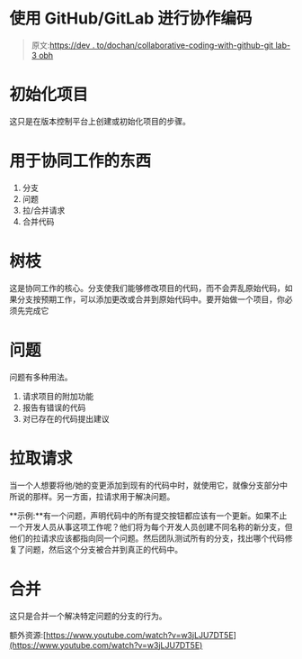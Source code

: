 # 使用 GitHub/GitLab 进行协作编码

> 原文:[https://dev . to/dochan/collaborative-coding-with-github-git lab-3 obh](https://dev.to/dochan/collaborative-coding-with-github-gitlab-3obh)

# [](#initialising-the-project)初始化项目

这只是在版本控制平台上创建或初始化项目的步骤。

# [](#things-used-for-collaborative-works)用于协同工作的东西

1.  分支
2.  问题
3.  拉/合并请求
4.  合并代码

# [](#branches)树枝

这是协同工作的核心。分支使我们能够修改项目的代码，而不会弄乱原始代码，如果分支按预期工作，可以添加更改或合并到原始代码中。要开始做一个项目，你必须先完成它

# [](#issues)问题

问题有多种用法。

1.  请求项目的附加功能
2.  报告有错误的代码
3.  对已存在的代码提出建议

# [](#pull-requests)拉取请求

当一个人想要将他/她的变更添加到现有的代码中时，就使用它，就像分支部分中所说的那样。另一方面，拉请求用于解决问题。

**示例:**有一个问题，声明代码中的所有提交按钮都应该有一个更新。如果不止一个开发人员从事这项工作呢？他们将为每个开发人员创建不同名称的新分支，但他们的拉请求应该都指向同一个问题。然后团队测试所有的分支，找出哪个代码修复了问题，然后这个分支被合并到真正的代码中。

# [](#merging)合并

这只是合并一个解决特定问题的分支的行为。

额外资源:[https://www.youtube.com/watch?v=w3jLJU7DT5E](https://www.youtube.com/watch?v=w3jLJU7DT5E)